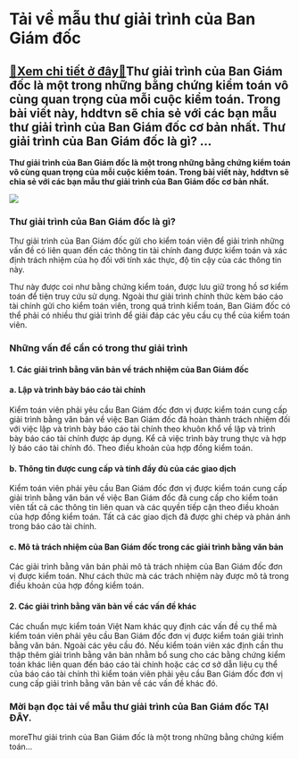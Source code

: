Tải về mẫu thư giải trình của Ban Giám đốc
==========================================

[:gift:Xem chi tiết ở đây:gift:](https://hddtvn.com/tai-ve-mau-thu-giai-trinh-cua-ban-giam-doc/)Thư giải trình của Ban Giám đốc là một trong những bằng chứng kiểm toán vô cùng quan trọng của mỗi cuộc kiểm toán. Trong bài viết này, hddtvn sẽ chia sẻ với các bạn mẫu thư giải trình của Ban Giám đốc cơ bản nhất. Thư giải trình của Ban Giám đốc là gì? …
--------------------------------------------------------------------------------------------------------------------------------------------------------------------------------------------------------------------------------------------------------------

**Thư giải trình của Ban Giám đốc là một trong những bằng chứng kiểm toán vô cùng quan trọng của mỗi cuộc kiểm toán. Trong bài viết này, hddtvn sẽ chia sẻ với các bạn mẫu thư giải trình của Ban Giám đốc cơ bản nhất.**


![](https://hddtvn.com/wp-content/uploads/2021/01/29863408.jpg)


### Thư giải trình của Ban Giám đốc là gì?


Thư giải trình của Ban Giám đốc gửi cho kiểm toán viên để giải trình những vấn đề có liên quan đến các thông tin tài chính đang được kiểm toán và xác định trách nhiệm của họ đối với tính xác thực, độ tin cậy của các thông tin này.


Thư này được coi như bằng chứng kiểm toán, được lưu giữ trong hồ sơ kiểm toán để tiện truy cứu sử dụng. Ngoài thư giải trình chính thức kèm báo cáo tài chính gửi cho kiểm toán viên, trong quá trình kiểm toán, Ban Giám đốc có thể phải có nhiều thư giải trình để giải đáp các yêu cầu cụ thể của kiểm toán viên.


### Những vấn đề cần có trong thư giải trình


#### 1. Các giải trình bằng văn bản về trách nhiệm của Ban Giám đốc


#### a. Lập và trình bày báo cáo tài chính


Kiểm toán viên phải yêu cầu Ban Giám đốc đơn vị được kiểm toán cung cấp giải trình bằng văn bản về việc Ban Giám đốc đã hoàn thành trách nhiệm đối với việc lập và trình bày báo cáo tài chính theo khuôn khổ về lập và trình bày báo cáo tài chính được áp dụng. Kể cả việc trình bày trung thực và hợp lý báo cáo tài chính đó. Theo điều khoản của hợp đồng kiểm toán.


#### b. Thông tin được cung cấp và tính đầy đủ của các giao dịch


Kiểm toán viên phải yêu cầu Ban Giám đốc đơn vị được kiểm toán cung cấp giải trình bằng văn bản về việc Ban Giám đốc đã cung cấp cho kiểm toán viên tất cả các thông tin liên quan và các quyền tiếp cận theo điều khoản của hợp đồng kiểm toán. Tất cả các giao dịch đã được ghi chép và phản ánh trong báo cáo tài chính.


#### c. Mô tả trách nhiệm của Ban Giám đốc trong các giải trình bằng văn bản


Các giải trình bằng văn bản phải mô tả trách nhiệm của Ban Giám đốc đơn vị được kiểm toán. Như cách thức mà các trách nhiệm này được mô tả trong điều khoản của hợp đồng kiểm toán.


#### 2. Các giải trình bằng văn bản về các vấn đề khác


Các chuẩn mực kiểm toán Việt Nam khác quy định các vấn đề cụ thể mà kiểm toán viên phải yêu cầu Ban Giám đốc đơn vị được kiểm toán giải trình bằng văn bản. Ngoài các yêu cầu đó. Nếu kiểm toán viên xác định cần thu thập thêm giải trình bằng văn bản nhằm bổ sung cho các bằng chứng kiểm toán khác liên quan đến báo cáo tài chính hoặc các cơ sở dẫn liệu cụ thể của báo cáo tài chính thì kiểm toán viên phải yêu cầu Ban Giám đốc đơn vị cung cấp giải trình bằng văn bản về các vấn đề khác đó.


### Mời bạn đọc tải về mẫu thư giải trình của Ban Giám đốc **TẠI ĐÂY**.


moreThư giải trình của Ban Giám đốc là một trong những bằng chứng kiểm toán…

